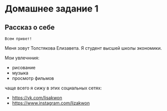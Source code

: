 # Домашнее задание 1

## Рассказ о себе

    Всем привет!

Меня зовут Толстякова Елизавета. Я студент высшей школы экономики. 

Мои увлечнния:
- рисование
- музыка
- просмотр фильмов

чаще всего я сижу в этих социальных сетях:
- https://vk.com/lisakwon
- https://www.instagram.com/lizakwon


